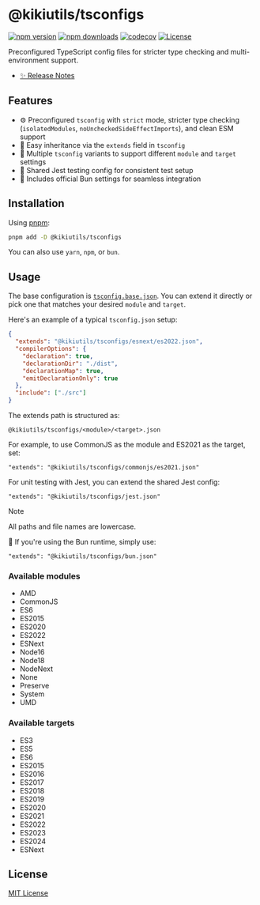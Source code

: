 # @kikiutils/tsconfigs

[![npm version][npm-version-src]][npm-version-href]
[![npm downloads][npm-downloads-src]][npm-downloads-href]
[![codecov][codecov-src]][codecov-href]
[![License][license-src]][license-href]

Preconfigured TypeScript config files for stricter type checking and multi-environment support.

- [✨ Release Notes](./CHANGELOG.md)

## Features

- ⚙️ Preconfigured `tsconfig` with `strict` mode, stricter type checking (`isolatedModules`, `noUncheckedSideEffectImports`), and clean ESM support
- 🧬 Easy inheritance via the `extends` field in `tsconfig`
- 🔀 Multiple `tsconfig` variants to support different `module` and `target` settings
- 🧪 Shared Jest testing config for consistent test setup
- 🍞 Includes official Bun settings for seamless integration

## Installation

Using [pnpm](https://pnpm.io):

```bash
pnpm add -D @kikiutils/tsconfigs
```

You can also use `yarn`, `npm`, or `bun`.

## Usage

The base configuration is [`tsconfig.base.json`](./tsconfig.base.json).
You can extend it directly or pick one that matches your desired `module` and `target`.

Here's an example of a typical `tsconfig.json` setup:

```json
{
  "extends": "@kikiutils/tsconfigs/esnext/es2022.json",
  "compilerOptions": {
    "declaration": true,
    "declarationDir": "./dist",
    "declarationMap": true,
    "emitDeclarationOnly": true
  },
  "include": ["./src"]
}
```

The extends path is structured as:

```
@kikiutils/tsconfigs/<module>/<target>.json
```

For example, to use CommonJS as the module and ES2021 as the target, set:

```
"extends": "@kikiutils/tsconfigs/commonjs/es2021.json"
```

For unit testing with Jest, you can extend the shared Jest config:

```
"extends": "@kikiutils/tsconfigs/jest.json"
```

> [!NOTE]
> All paths and file names are lowercase.
>
> 🍞 If you're using the Bun runtime, simply use:
>
> ```
> "extends": "@kikiutils/tsconfigs/bun.json"
> ```

### Available modules

- AMD
- CommonJS
- ES6
- ES2015
- ES2020
- ES2022
- ESNext
- Node16
- Node18
- NodeNext
- None
- Preserve
- System
- UMD

### Available targets

- ES3
- ES5
- ES6
- ES2015
- ES2016
- ES2017
- ES2018
- ES2019
- ES2020
- ES2021
- ES2022
- ES2023
- ES2024
- ESNext

## License

[MIT License](./LICENSE)

<!-- Badges -->
[npm-version-href]: https://npmjs.com/package/@kikiutils/tsconfigs
[npm-version-src]: https://img.shields.io/npm/v/@kikiutils/tsconfigs/latest.svg?colorA=18181b&colorB=28cf8d&style=flat

[npm-downloads-href]: https://npmjs.com/package/@kikiutils/tsconfigs
[npm-downloads-src]: https://img.shields.io/npm/dm/@kikiutils/tsconfigs.svg?colorA=18181b&colorB=28cf8d&style=flat

[codecov-href]: https://codecov.io/gh/kikiutils/node-tsconfigs
[codecov-src]: https://codecov.io/gh/kikiutils/node-tsconfigs/graph/badge.svg?token=DKJEQHOZEJ

[license-href]: https://github.com/kikiutils/node-tsconfigs/blob/main/LICENSE
[license-src]: https://img.shields.io/github/license/kikiutils/node-tsconfigs?colorA=18181b&colorB=28cf8d&style=flat
